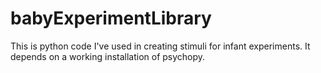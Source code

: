 # babyExperimentLibrary
This is python code I've used in creating stimuli for infant experiments.  It depends on a working installation of psychopy.  
